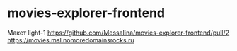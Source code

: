 # movies-explorer-frontend

Макет light-1
https://github.com/MessaIina/movies-explorer-frontend/pull/2
https://movies.msl.nomoredomainsrocks.ru
